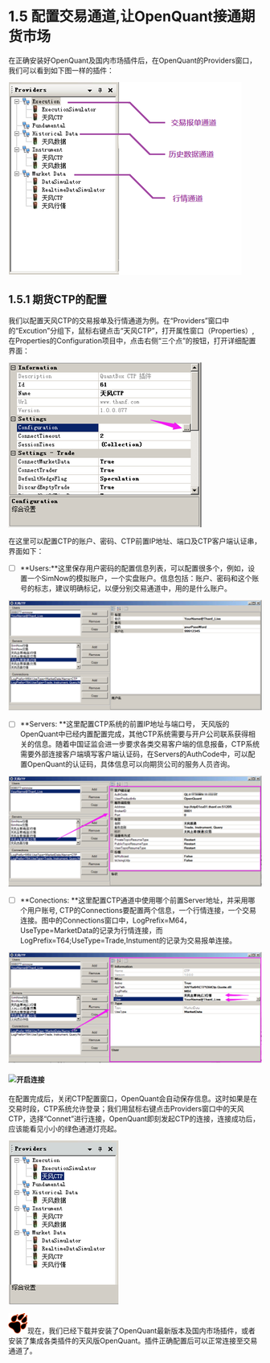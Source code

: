 # 1.5 配置交易通道,让OpenQuant接通期货市场

在正确安装好OpenQuant及国内市场插件后，在OpenQuant的Providers窗口，我们可以看到如下图一样的插件：

![](/assets/providers.png)

## 1.5.1 期货CTP的配置

我们以配置天风CTP的交易报单及行情通道为例。在“Providers”窗口中的“Excution”分组下，鼠标右键点击“天风CTP”，打开属性窗口（Properties）, 在Properties的Configuration项目中，点击右侧“三个点”的按钮，打开详细配置界面：

![](/assets/configuration_CTP.png)

在这里可以配置CTP的账户、密码、CTP前置IP地址、端口及CTP客户端认证串，界面如下：

* [ ] **Users:**这里保存用户密码的配置信息列表，可以配置很多个，例如，设置一个SimNow的模拟账户，一个实盘账户。信息包括：账户、密码和这个账号的标志，建议明确标记，以便分别交易通道中，用的是什么账户。

![](/assets/ConfigPlugin_CTPAcct.png)

* [ ] **Servers: **这里配置CTP系统的前置IP地址与端口号， 天风版的OpenQuant中已经内置配置完成，其他CTP系统需要与开户公司联系获得相关的信息。随着中国证监会进一步要求各类交易客户端的信息报备，CTP系统需要外部连接客户端填写客户端认证码，在Servers的AuthCode中，可以配置OpenQuant的认证码，具体信息可以向期货公司的服务人员咨询。

![](/assets/ConfigPlugins_Servers.png)

* [ ] **Conections: **这里配置CTP通道中使用哪个前置Server地址，并采用哪个用户账号, CTP的Connections要配置两个信息，一个行情连接，一个交易连接。图中的Connections窗口中，LogPrefix=M64，UseType=MarketData的记录为行情连接，而LogPrefix=T64;UseType=Trade,Instument的记录为交易报单连接。

![](/assets/ConfigPlugIns_Conn.png)

#### ![](/icons/icon_labtubeBlue.ico)开启连接

在配置完成后，关闭CTP配置窗口，OpenQuant会自动保存信息。这时如果是在交易时段，CTP系统允许登录；我们用鼠标右键点击Providers窗口中的天风CTP，选择“Connet”进行连接，OpenQuant即刻发起CTP的连接，连接成功后，应该能看见小小的绿色通道灯亮起。

![](/assets/providers_CTPon.png)

![](../.gitbook/assets/icon_paw.png)现在，我们已经下载并安装了OpenQuant最新版本及国内市场插件，或者安装了集成各类插件的天风版OpenQuant。插件正确配置后可以正常连接至交易通道了。


